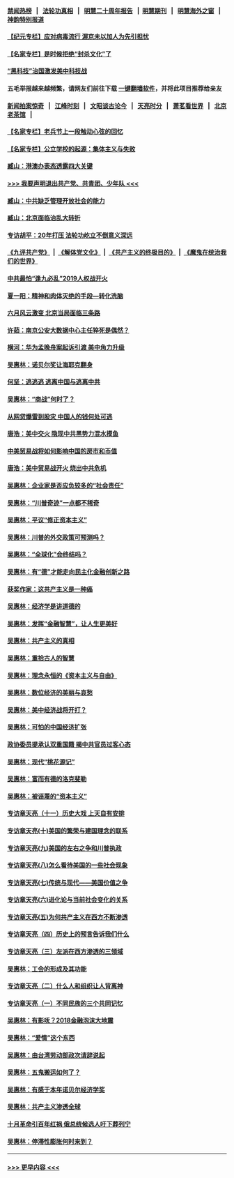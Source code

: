 #### [禁闻热榜](热点新闻.md?=0)  &nbsp;&nbsp;|&nbsp;&nbsp; [法轮功真相](https://github.com/gfw-breaker/truth/blob/master/README.md?=0) &nbsp;&nbsp;|&nbsp;&nbsp; [明慧二十周年报告](https://github.com/gfw-breaker/mh-reports/blob/master/README.md?=0) &nbsp;&nbsp;|&nbsp;&nbsp;[明慧期刊](https://github.com/gfw-breaker/mh-qikan) &nbsp;&nbsp;|&nbsp;&nbsp; [明慧海外之窗](https://github.com/gfw-breaker/mh-news/blob/master/README.md?=0) &nbsp;&nbsp;|&nbsp;&nbsp; [神韵特别报道](https://github.com/gfw-breaker/mh-news/blob/master/shenyun.md?=0)
#### [【纪元专栏】应对病毒流行 渥京未以加人为先引担忧](../pages/nsc423/n11875714.md?t=03110031) 
#### [【名家专栏】是时候拒绝“封杀文化”了](../pages/nsc423/n11814093.md?t=03110031) 
#### [“黑科技”治国激发美中科技战](../pages/nsc423/n11638056.md?t=03110031) 
#### 五毛举报越来越频繁，请网友们前往下载 [一键翻墙软件](https://github.com/gfw-breaker/ssr-accounts)，并将此项目推荐给亲友
#### [新闻拍案惊奇](https://github.com/gfw-breaker/banned-news/blob/master/pages/link4.md) &nbsp;&nbsp;|&nbsp;&nbsp; [江峰时刻](https://github.com/gfw-breaker/banned-news/blob/master/pages/link4.md) &nbsp;&nbsp;|&nbsp;&nbsp; [文昭谈古论今](https://github.com/gfw-breaker/banned-news/blob/master/pages/link4.md) &nbsp;&nbsp;|&nbsp;&nbsp; [天亮时分](https://github.com/gfw-breaker/banned-news/blob/master/pages/link4.md) &nbsp;&nbsp;|&nbsp;&nbsp; [萧茗看世界](https://github.com/gfw-breaker/banned-news/blob/master/pages/link4.md) &nbsp;&nbsp;|&nbsp;&nbsp; [北京老茶馆](https://github.com/gfw-breaker/banned-news/blob/master/pages/link4.md) &nbsp;&nbsp;|&nbsp;&nbsp; 
#### [【名家专栏】老兵节上一段触动心弦的回忆](../pages/nsc423/n11646016.md?t=03110031) 
#### [【名家专栏】公立学校的起源：集体主义与失败](../pages/nsc423/n11601833.md?t=03110031) 
#### [臧山：港澳办表态透露四大关键](../pages/nsc423/n11421628.md?t=03110031) 
#### [>>> 我要声明退出共产党、共青团、少年队 <<<](https://github.com/begood0513/goodnews/blob/master/quit/letter.md) 
#### [臧山：中共缺乏管理开放社会的能力](../pages/nsc423/n11407457.md?t=03110031) 
#### [臧山：北京面临治乱大转折](../pages/nsc423/n11406895.md?t=03110031) 
#### [专访胡平：20年打压 法轮功屹立不倒意义深远](../pages/nsc423/n11398800.md?t=03110031) 
#### [《九评共产党》](https://github.com/begood0513/9ping.md/blob/master/README.md) &nbsp;|&nbsp; [《解体党文化》](../../../../jtdwh.md/blob/master/README.md)  &nbsp;|&nbsp; [《共产主义的终极目的》](../../../../gczydzjmd.md/blob/master/README.md) &nbsp;|&nbsp; [《魔鬼在统治我们的世界》](../../../../mgztzwmdsj.md/blob/master/README.md) 
#### [中共最怕“逢九必乱”2019人权战开火](../pages/nsc423/n11385248.md?t=03110031) 
#### [夏一阳：精神和肉体灭绝的手段—转化洗脑](../pages/nsc423/n11368250.md?t=03110031) 
#### [六月风云激变 北京当局面临三条路](../pages/nsc423/n11313668.md?t=03110031) 
#### [许茹：南京公安大数据中心主任猝死是偶然？](../pages/nsc423/n11064744.md?t=03110031) 
#### [横河：华为孟晚舟案起诉引渡 美中角力升级](../pages/nsc423/n11027230.md?t=03110031) 
#### [吴惠林：诺贝尔奖让海耶克翻身](../pages/nsc423/n10890049.md?t=03110031) 
#### [何坚：逃逃逃 逃离中国与逃离中共](../pages/nsc423/n10592891.md?t=03110031) 
#### [吴惠林：“商战”何时了？](../pages/nsc423/n10573558.md?t=03110031) 
#### [从网贷爆雷到股灾 中国人的钱何处可逃](../pages/nsc423/n10572800.md?t=03110031) 
#### [唐浩：美中交火 隐现中共黑势力混水摸鱼](../pages/nsc423/n10544040.md?t=03110031) 
#### [中美贸易战将如何影响中国的房市和币值](../pages/nsc423/n10543697.md?t=03110031) 
#### [唐浩：美中贸易战开火 烧出中共危机](../pages/nsc423/n10540126.md?t=03110031) 
#### [吴惠林：企业家是否应负较多的“社会责任”](../pages/nsc423/n10535022.md?t=03110031) 
#### [吴惠林：“川普奇迹”一点都不稀奇](../pages/nsc423/n10512808.md?t=03110031) 
#### [吴惠林：平议“修正资本主义”](../pages/nsc423/n10495724.md?t=03110031) 
#### [吴惠林：川普的外交政策可预测吗？](../pages/nsc423/n10462387.md?t=03110031) 
#### [吴惠林：“全球化”会终结吗？](../pages/nsc423/n10452838.md?t=03110031) 
#### [吴惠林：有“德”才能走向民主化金融创新之路](../pages/nsc423/n10432292.md?t=03110031) 
#### [获奖作家：这共产主义是一种癌](../pages/nsc423/n10431541.md?t=03110031) 
#### [吴惠林：经济学是讲道德的](../pages/nsc423/n10398014.md?t=03110031) 
#### [吴惠林：发挥“金融智慧”，让人生更美好](../pages/nsc423/n10375019.md?t=03110031) 
#### [吴惠林：共产主义的真相](../pages/nsc423/n10351394.md?t=03110031) 
#### [吴惠林：重拾古人的智慧](../pages/nsc423/n10337691.md?t=03110031) 
#### [吴惠林：理念永恒的《资本主义与自由》](../pages/nsc423/n10316274.md?t=03110031) 
#### [吴惠林：数位经济的美丽与哀愁](../pages/nsc423/n10292946.md?t=03110031) 
#### [吴惠林：美中经济战将开打？](../pages/nsc423/n10258825.md?t=03110031) 
#### [吴惠林：可怕的中国经济扩张](../pages/nsc423/n10219147.md?t=03110031) 
#### [政协委员提承认双重国籍 揭中共官员过客心态](../pages/nsc423/n10208809.md?t=03110031) 
#### [吴惠林：现代“桃花源记”](../pages/nsc423/n10185234.md?t=03110031) 
#### [吴惠林：富而有德的洛克斐勒](../pages/nsc423/n10142264.md?t=03110031) 
#### [吴惠林：被诬蔑的“资本主义”](../pages/nsc423/n10124816.md?t=03110031) 
#### [专访章天亮（十一）历史大戏 上天自有安排](../pages/nsc423/n10094905.md?t=03110031) 
#### [专访章天亮(十)美国的繁荣与建国理念的联系](../pages/nsc423/n10094899.md?t=03110031) 
#### [专访章天亮(九)美国的左右之争和川普执政](../pages/nsc423/n10094889.md?t=03110031) 
#### [专访章天亮(八)怎么看待美国的一些社会现象](../pages/nsc423/n10094857.md?t=03110031) 
#### [专访章天亮(七)传统与现代——美国价值之争](../pages/nsc423/n10093140.md?t=03110031) 
#### [专访章天亮(六)进化论与当前社会变化的关系](../pages/nsc423/n10092036.md?t=03110031) 
#### [专访章天亮(五)为何共产主义在西方不断渗透](../pages/nsc423/n10083620.md?t=03110031) 
#### [专访章天亮（四）历史上的预言告诉我们什么](../pages/nsc423/n10083606.md?t=03110031) 
#### [专访章天亮（三）左派在西方渗透的三领域](../pages/nsc423/n10081115.md?t=03110031) 
#### [吴惠林：工会的形成及其功能](../pages/nsc423/n10080633.md?t=03110031) 
#### [专访章天亮（二）什么人和组织让人背离神](../pages/nsc423/n10076637.md?t=03110031) 
#### [专访章天亮（一）不同民族的三个共同记忆](../pages/nsc423/n10074188.md?t=03110031) 
#### [吴惠林：有影呒？2018金融泡沫大地震](../pages/nsc423/n10040534.md?t=03110031) 
#### [吴惠林：“爱情”这个东西](../pages/nsc423/n10019423.md?t=03110031) 
#### [吴惠林：由台湾劳动部政次请辞说起](../pages/nsc423/n9979679.md?t=03110031) 
#### [吴惠林：五鬼搬运如何了？](../pages/nsc423/n9925338.md?t=03110031) 
#### [吴惠林：有感于本年诺贝尔经济学奖](../pages/nsc423/n9871883.md?t=03110031) 
#### [吴惠林：共产主义渗透全球](../pages/nsc423/n9812748.md?t=03110031) 
#### [十月革命引百年红祸 俄总统候选人吁下葬列宁](../pages/nsc423/n9810182.md?t=03110031) 
#### [吴惠林：停滞性膨胀何时来到？](../pages/nsc423/n9764136.md?t=03110031) 

----
#### [ >>> 更早内容 <<< ](../indexes/nsc423-earlier.md)
